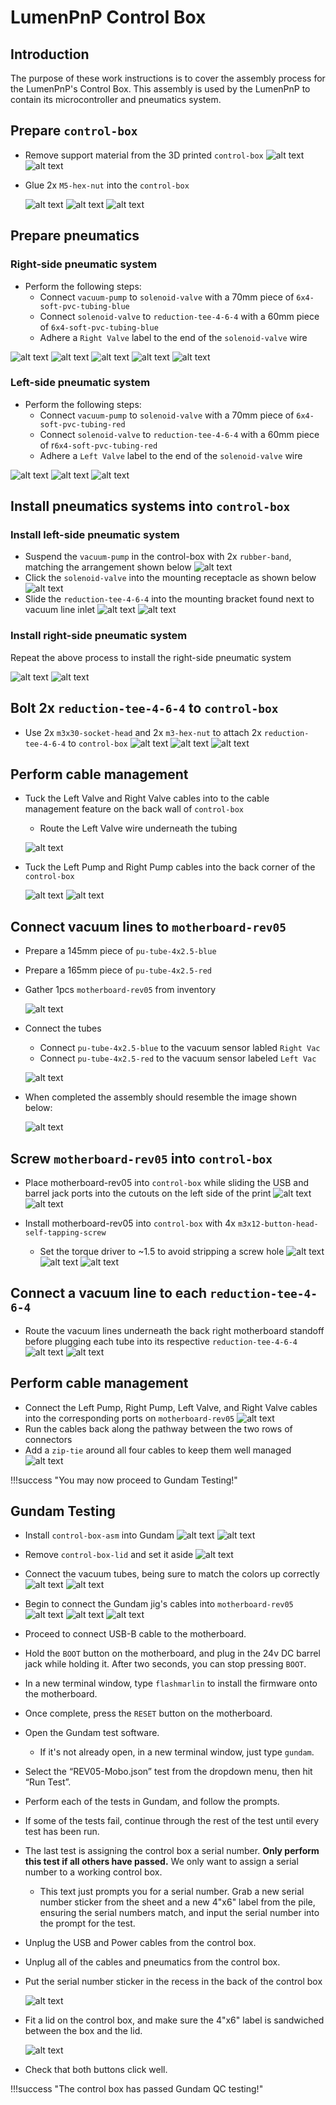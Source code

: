 # LumenPnP Control Box
## Introduction
The purpose of these work instructions is to cover the assembly process for the LumenPnP's Control Box. This assembly is used by the LumenPnP to contain its microcontroller and pneumatics system.

## Prepare `control-box`

- Remove support material from the 3D printed `control-box`
	![alt text](img/IMG_1870.webp)
	![alt text](img/IMG_1871.webp)

- Glue 2x `M5-hex-nut` into the `control-box`

	![alt text](img/IMG_1881.webp)
	![alt text](img/IMG_1882.webp)
	![alt text](img/IMG_1883.webp)

## Prepare pneumatics

### Right-side pneumatic system
- Perform the following steps:
	- Connect `vacuum-pump` to `solenoid-valve` with a 70mm piece of `6x4-soft-pvc-tubing-blue`
	- Connect `solenoid-valve` to `reduction-tee-4-6-4` with a 60mm piece of `6x4-soft-pvc-tubing-blue`
	- Adhere a `Right Valve` label to the end of the `solenoid-valve` wire

![alt text](img/right-pnumatics-annotated.webp)
![alt text](img/IMG_1873.webp)
![alt text](img/IMG_1874.webp)
![alt text](img/IMG_1876.webp)
![alt text](img/IMG_1877.webp)

### Left-side pneumatic system
- Perform the following steps:
	- Connect `vacuum-pump` to `solenoid-valve` with a 70mm piece of `6x4-soft-pvc-tubing-red`
	- Connect `solenoid-valve` to `reduction-tee-4-6-4` with a 60mm piece of r`6x4-soft-pvc-tubing-red`
	- Adhere a `Left Valve` label to the end of the `solenoid-valve` wire

![alt text](img/left-pnumatics-annotated.webp)
![alt text](img/IMG_1878.webp)
![alt text](img/IMG_1879.webp)

## Install pneumatics systems into `control-box`

### Install left-side pneumatic system

- Suspend the `vacuum-pump` in the control-box with 2x `rubber-band`, matching the arrangement shown below
	![alt text](img/IMG_1885.webp)
- Click the `solenoid-valve` into the mounting receptacle as shown below
	![alt text](img/IMG_1884.webp)
- Slide the `reduction-tee-4-6-4` into the mounting bracket found next to vacuum line inlet
	![alt text](img/IMG_1886.webp)
	![alt text](img/IMG_1887.webp)

### Install right-side pneumatic system
Repeat the above process to install the right-side pneumatic system

![alt text](img/IMG_1888.webp)
![alt text](img/IMG_1889.webp)

## Bolt 2x `reduction-tee-4-6-4` to `control-box`
- Use 2x `m3x30-socket-head` and 2x `m3-hex-nut` to attach  2x `reduction-tee-4-6-4` to `control-box`
	![alt text](img/IMG_1890.webp)
	![alt text](img/IMG_1892.webp)
	![alt text](img/IMG_1893.webp)

## Perform cable management
- Tuck the Left Valve and Right Valve cables into to the cable management feature on the back wall of `control-box`
	- Route the Left Valve wire underneath the tubing

	![alt text](img/IMG_1895.webp)

- Tuck the Left Pump and Right Pump cables into the back corner of the `control-box`

	![alt text](img/IMG_1896.webp)
	![alt text](img/IMG_1897.webp)

## Connect vacuum lines to `motherboard-rev05`
- Prepare a 145mm piece of `pu-tube-4x2.5-blue`
- Prepare a 165mm piece of `pu-tube-4x2.5-red`
- Gather 1pcs `motherboard-rev05` from inventory

	![alt text](img/IMG_1898.webp)

- Connect the tubes
	- Connect `pu-tube-4x2.5-blue` to the vacuum sensor labled `Right Vac`
	- Connect `pu-tube-4x2.5-red` to the vacuum sensor labeled `Left Vac`

	![alt text](img/IMG_1900.webp)

- When completed the assembly should resemble the image shown below:

	![alt text](img/IMG_1899.webp)

## Screw `motherboard-rev05` into `control-box`
- Place motherboard-rev05 into `control-box` while sliding the USB and barrel jack ports into the cutouts on the left side of the print
	![alt text](img/IMG_1901.webp)
	![alt text](img/IMG_1902.webp)

- Install motherboard-rev05 into `control-box` with 4x `m3x12-button-head-self-tapping-screw`
	- Set the torque driver to ~1.5 to avoid stripping a screw hole
![alt text](img/IMG_1906.webp)
![alt text](img/IMG_1903.webp)
![alt text](img/IMG_1907.webp)

## Connect a vacuum line to each `reduction-tee-4-6-4`

- Route the vacuum lines underneath the back right motherboard standoff before plugging each tube into its respective `reduction-tee-4-6-4`
	![alt text](img/IMG_1908.webp)
	![alt text](img/IMG_1909.webp)

## Perform cable management
- Connect the Left Pump, Right Pump, Left Valve, and Right Valve cables into the corresponding ports on `motherboard-rev05`
	![alt text](img/IMG_1910.webp)
- Run the cables back along the pathway between the two rows of connectors
- Add a `zip-tie` around all four cables to keep them well managed
	![alt text](img/IMG_1911.webp)

!!!success "You may now proceed to Gundam Testing!"

## Gundam Testing
- Install `control-box-asm` into Gundam
	![alt text](img/connect-gundam5.webp)
	![alt text](img/connect-gundam6.webp)
- Remove `control-box-lid` and set it aside
	![alt text](img/connect-gundam1.webp)
- Connect the vacuum tubes, being sure to match the colors up correctly
	![alt text](img/connect-gundam7.webp)
	![alt text](img/connect-gundam4.webp)
- Begin to connect the Gundam jig's cables into `motherboard-rev05`
	![alt text](img/connect-gundam8.webp)
	![alt text](img/connect-gundam3.webp)
	![alt text](img/connect-gundam2.webp)
- Proceed to connect USB-B cable to the motherboard.
- Hold the `BOOT` button on the motherboard, and plug in the 24v DC barrel jack while holding it. After two seconds, you can stop pressing `BOOT`.
- In a new terminal window, type `flashmarlin` to install the firmware onto the motherboard.
- Once complete, press the `RESET` button on the motherboard.
- Open the Gundam test software.
  - If it's not already open, in a new terminal window, just type `gundam`.

- Select the “REV05-Mobo.json” test from the dropdown menu, then hit “Run Test”.

- Perform each of the tests in Gundam, and follow the prompts.

- If some of the tests fail, continue through the rest of the test until every test has been run.

- The last test is assigning the control box a serial number. **Only perform this test if all others have passed.** We only want to assign a serial number to a working control box.
  - This text just prompts you for a serial number. Grab a new serial number sticker from the sheet and a new 4"x6" label from the pile, ensuring the serial numbers match, and input the serial number into the prompt for the test.

- Unplug the USB and Power cables from the control box.

- Unplug all of the cables and pneumatics from the control box.
- Put the serial number sticker in the recess in the back of the control box

	![alt text](img/IMG_2015.webp)

- Fit a lid on the control box, and make sure the 4"x6" label is sandwiched between the box and the lid.

	![alt text](img/IMG_2017.webp)

- Check that both buttons click well.

!!!success "The control box has passed Gundam QC testing!"